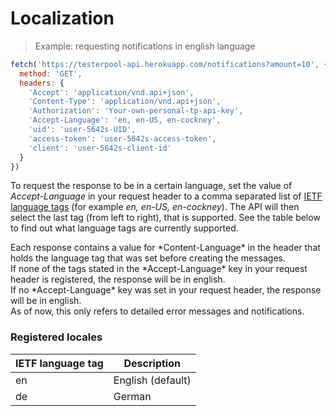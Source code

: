 # Localization

> Example: requesting notifications in english language

```javascript
fetch('https://testerpool-api.herokuapp.com/notifications?amount=10', {
  method: 'GET',
  headers: {
    'Accept': 'application/vnd.api+json',
    'Content-Type': 'application/vnd.api+json',
    'Authorization': 'Your-own-personal-tp-api-key',
    'Accept-Language': 'en, en-US, en-cockney',
    'uid': 'user-5642s-UID',
    'access-token': 'user-5642s-access-token',
    'client': 'user-5642s-client-id'
  }
})
```

To request the response to be in a certain language, set the value of *Accept-Language* in your request header to a comma separated list of <a href='https://en.wikipedia.org/wiki/IETF_language_tag'>IETF language tags</a> (for example *en, en-US, en-cockney*). The API will then select the last tag (from left to right), that is supported. See the table below to find out what language tags are currently supported.

<aside class="success">
Each response contains a value for *Content-Language* in the header that holds the language tag that was set before creating the messages.
</aside>

<aside class="warning">
If none of the tags stated in the *Accept-Language* key in your request header is registered, the response will be in english.
</aside>

<aside class="notice">
If no *Accept-Language* key was set in your request header, the response will be in english.
</aside>

<aside class="notice">
As of now, this only refers to detailed error messages and notifications.
</aside>

### Registered locales

IETF language tag | Description
----------------- | -----------
en | English (default)
de | German
